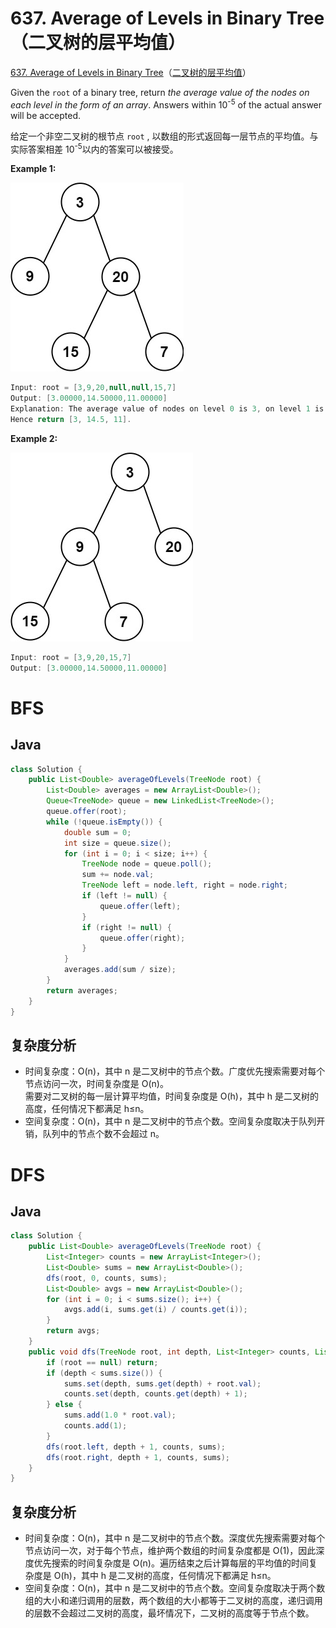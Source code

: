 # 637. Average of Levels in Binary Tree（二叉树的层平均值）

[637. Average of Levels in Binary Tree](https://leetcode.com/problems/average-of-levels-in-binary-tree/)（[二叉树的层平均值](https://leetcode.cn/problems/average-of-levels-in-binary-tree/)）

Given the `root`​ of a binary tree, return *the average value of the nodes on each level in the form of an array*. Answers within ​10​<sup>-5</sup>​ ​of the actual answer will be accepted.

给定一个非空二叉树的根节点 `root`​ , 以数组的形式返回每一层节点的平均值。与实际答案相差 ​10<sup>-5</sup>​​ 以内的答案可以被接受。

**Example 1:**

​![image](assets/image-20240802170652-kw7e2w7.png)​

```java
Input: root = [3,9,20,null,null,15,7]
Output: [3.00000,14.50000,11.00000]
Explanation: The average value of nodes on level 0 is 3, on level 1 is 14.5, and on level 2 is 11.
Hence return [3, 14.5, 11].
```

**Example 2:**

​![image](assets/image-20240813181416-6rvgygn.png)​

```java
Input: root = [3,9,20,15,7]
Output: [3.00000,14.50000,11.00000]
```

# BFS

## Java

```java
class Solution {
    public List<Double> averageOfLevels(TreeNode root) {
        List<Double> averages = new ArrayList<Double>();
        Queue<TreeNode> queue = new LinkedList<TreeNode>();
        queue.offer(root);
        while (!queue.isEmpty()) {
            double sum = 0;
            int size = queue.size();
            for (int i = 0; i < size; i++) {
                TreeNode node = queue.poll();
                sum += node.val;
                TreeNode left = node.left, right = node.right;
                if (left != null) {
                    queue.offer(left);
                }
                if (right != null) {
                    queue.offer(right);
                }
            }
            averages.add(sum / size);
        }
        return averages;
    }
}
```

## **复杂度分析**

* 时间复杂度：O(n)，其中 n 是二叉树中的节点个数。广度优先搜索需要对每个节点访问一次，时间复杂度是 O(n)。  
  需要对二叉树的每一层计算平均值，时间复杂度是 O(h)，其中 h 是二叉树的高度，任何情况下都满足 h≤n。
* 空间复杂度：O(n)，其中 n 是二叉树中的节点个数。空间复杂度取决于队列开销，队列中的节点个数不会超过 n。

# DFS

## Java

```java
class Solution {
    public List<Double> averageOfLevels(TreeNode root) {
        List<Integer> counts = new ArrayList<Integer>();
        List<Double> sums = new ArrayList<Double>();
        dfs(root, 0, counts, sums);
        List<Double> avgs = new ArrayList<Double>();
        for (int i = 0; i < sums.size(); i++) {
            avgs.add(i, sums.get(i) / counts.get(i));  
        }
        return avgs;
    }
    public void dfs(TreeNode root, int depth, List<Integer> counts, List<Double> sums) {
        if (root == null) return;
        if (depth < sums.size()) {
            sums.set(depth, sums.get(depth) + root.val);
            counts.set(depth, counts.get(depth) + 1);
        } else {
            sums.add(1.0 * root.val);
            counts.add(1);
        }
        dfs(root.left, depth + 1, counts, sums);
        dfs(root.right, depth + 1, counts, sums);
    }
}
```

## 复杂度分析

* 时间复杂度：O(n)，其中 n 是二叉树中的节点个数。深度优先搜索需要对每个节点访问一次，对于每个节点，维护两个数组的时间复杂度都是 O(1)，因此深度优先搜索的时间复杂度是 O(n)。遍历结束之后计算每层的平均值的时间复杂度是 O(h)，其中 h 是二叉树的高度，任何情况下都满足 h≤n。
* 空间复杂度：O(n)，其中 n 是二叉树中的节点个数。空间复杂度取决于两个数组的大小和递归调用的层数，两个数组的大小都等于二叉树的高度，递归调用的层数不会超过二叉树的高度，最坏情况下，二叉树的高度等于节点个数。

‍
